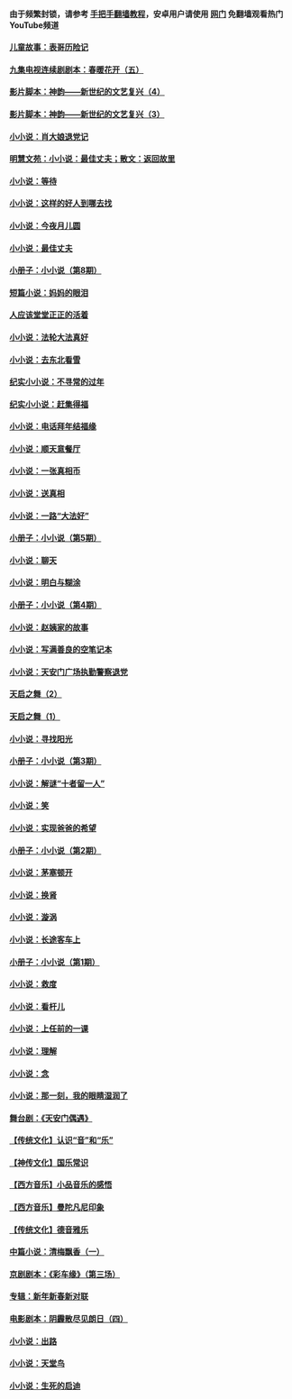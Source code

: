#### 由于频繁封锁，请参考 [手把手翻墙教程](https://github.com/gfw-breaker/guides/wiki/)，安卓用户请使用 [网门](https://github.com/gfw-breaker/nogfw/blob/master/dl.md?t=06250801) 免翻墙观看热门YouTube频道 

#### [儿童故事：表哥历险记](../pages/328/383535.md?t=06250801) 

#### [九集电视连续剧剧本：春暖花开（五）](../pages/328/275919.md?t=06250801) 

#### [影片脚本：神韵——新世纪的文艺复兴（4）](../pages/328/266089.md?t=06250801) 

#### [影片脚本：神韵——新世纪的文艺复兴（3）](../pages/328/266087.md?t=06250801) 

#### [小小说：肖大娘退党记](../pages/328/239807.md?t=06250801) 

#### [明慧文苑：小小说：最佳丈夫；散文：返回故里](../pages/328/3439.md?t=06250801) 

#### [小小说：等待](../pages/328/223927.md?t=06250801) 

#### [小小说：这样的好人到哪去找](../pages/328/209396.md?t=06250801) 

#### [小小说：今夜月儿圆](../pages/328/193588.md?t=06250801) 

#### [小小说：最佳丈夫](../pages/328/190938.md?t=06250801) 

#### [小册子：小小说（第8期）](../pages/328/188202.md?t=06250801) 

#### [短篇小说：妈妈的眼泪](../pages/328/187712.md?t=06250801) 

#### [人应该堂堂正正的活着](../pages/328/182430.md?t=06250801) 

#### [小小说：法轮大法真好](../pages/328/174669.md?t=06250801) 

#### [小小说：去东北看雪](../pages/328/173882.md?t=06250801) 

#### [纪实小小说：不寻常的过年](../pages/328/173187.md?t=06250801) 

#### [纪实小小说：赶集得福](../pages/328/172652.md?t=06250801) 

#### [小小说：电话拜年结福缘](../pages/328/172533.md?t=06250801) 

#### [小小说：顺天意餐厅](../pages/328/170182.md?t=06250801) 

#### [小小说：一张真相币](../pages/328/169410.md?t=06250801) 

#### [小小说：送真相](../pages/328/166713.md?t=06250801) 

#### [小小说：一路“大法好”](../pages/328/162016.md?t=06250801) 

#### [小册子：小小说（第5期）](../pages/328/161131.md?t=06250801) 

#### [小小说：聊天](../pages/328/159640.md?t=06250801) 

#### [小小说：明白与糊涂](../pages/328/158101.md?t=06250801) 

#### [小册子：小小说（第4期）](../pages/328/158006.md?t=06250801) 

#### [小小说：赵姨家的故事](../pages/328/157843.md?t=06250801) 

#### [小小说：写满善良的空笔记本](../pages/328/157382.md?t=06250801) 

#### [小小说：天安门广场执勤警察退党](../pages/328/156982.md?t=06250801) 

#### [天启之舞（2）](../pages/328/153440.md?t=06250801) 

#### [天启之舞（1）](../pages/328/153439.md?t=06250801) 

#### [小小说：寻找阳光](../pages/328/153065.md?t=06250801) 

#### [小册子：小小说（第3期）](../pages/328/151715.md?t=06250801) 

#### [小小说：解谜“十者留一人”](../pages/328/148967.md?t=06250801) 

#### [小小说：笑](../pages/328/148905.md?t=06250801) 

#### [小小说：实现爸爸的希望](../pages/328/148096.md?t=06250801) 

#### [小册子：小小说（第2期）](../pages/328/147214.md?t=06250801) 

#### [小小说：茅塞顿开](../pages/328/147030.md?t=06250801) 

#### [小小说：换肾](../pages/328/146770.md?t=06250801) 

#### [小小说：漩涡](../pages/328/146683.md?t=06250801) 

#### [小小说：长途客车上](../pages/328/145076.md?t=06250801) 

#### [小册子：小小说（第1期）](../pages/328/143963.md?t=06250801) 

#### [小小说：救度](../pages/328/143927.md?t=06250801) 

#### [小小说：看杆儿](../pages/328/142137.md?t=06250801) 

#### [小小说：上任前的一课](../pages/328/140808.md?t=06250801) 

#### [小小说：理解](../pages/328/140476.md?t=06250801) 

#### [小小说：念](../pages/328/139513.md?t=06250801) 

#### [小小说：那一刻，我的眼睛湿润了](../pages/328/138476.md?t=06250801) 

#### [舞台剧：《天安门偶遇》](../pages/328/117155.md?t=06250801) 

#### [【传统文化】认识“音”和“乐”](../pages/328/108667.md?t=06250801) 

#### [【神传文化】国乐常识](../pages/328/104225.md?t=06250801) 

#### [【西方音乐】小品音乐的感悟](../pages/328/102924.md?t=06250801) 

#### [【西方音乐】曼陀凡尼印象](../pages/328/102922.md?t=06250801) 

#### [【传统文化】德音雅乐](../pages/328/102923.md?t=06250801) 

#### [中篇小说：清梅飘香（一）](../pages/328/101058.md?t=06250801) 

#### [京剧剧本：《彩车缘》（第三场）](../pages/328/96434.md?t=06250801) 

#### [专辑：新年新春新对联](../pages/328/94991.md?t=06250801) 

#### [电影剧本：阴霾散尽见朗日（四）](../pages/328/87081.md?t=06250801) 

#### [小小说：出路](../pages/328/84848.md?t=06250801) 

#### [小小说：天堂鸟](../pages/328/83084.md?t=06250801) 

#### [小小说：生死的启迪](../pages/328/70977.md?t=06250801) 

